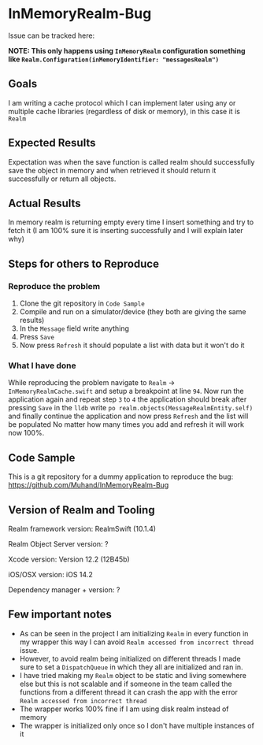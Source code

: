 # InMemoryRealm-Bug
Issue can be tracked here: 

**NOTE: This only happens using `InMemoryRealm` configuration something like `Realm.Configuration(inMemoryIdentifier: "messagesRealm")`**

## Goals
I am writing a cache protocol which I can implement later using any or multiple cache libraries (regardless of disk or memory), in this case it is `Realm`

## Expected Results
Expectation was when the save function is called realm should successfully save the object in memory and when retrieved it should return it successfully or return all objects. 

## Actual Results
In memory realm is returning empty every time I insert something and try to fetch it (I am 100% sure it is inserting successfully and I will explain later why)

## Steps for others to Reproduce
### Reproduce the problem
1. Clone the git repository in `Code Sample`
2. Compile and run on a simulator/device (they both are giving the same results)
3. In the `Message` field write anything
4. Press `Save`
5. Now press `Refresh` it should populate a list with data but it won't do it

### What I have done
While reproducing the problem navigate to `Realm` -> `InMemoryRealmCache.swift` and setup a breakpoint at line `94`.
Now run the application again and repeat step `3` to `4` the application should break after pressing `Save` in the `lldb` write `po realm.objects(MessageRealmEntity.self)` and finally continue the application and now press `Refresh` and the list will be populated No matter how many times you add and refresh it will work now 100%.

## Code Sample
This is a git repository for a dummy application to reproduce the bug: https://github.com/Muhand/InMemoryRealm-Bug

## Version of Realm and Tooling

Realm framework version: RealmSwift (10.1.4)

Realm Object Server version: ?

Xcode version: Version 12.2 (12B45b)

iOS/OSX version: iOS 14.2

Dependency manager + version: ?

## Few important notes
- As can be seen in the project I am initializing `Realm` in every function in my wrapper this way I can avoid `Realm accessed from incorrect thread` issue.
- However, to avoid realm being initialized on different threads I made sure to set a `DispatchQueue` in which they all are initialized and ran in.
- I have tried making my `Realm` object to be static and living somewhere else but this is not scalable and if someone in the team called the functions from a different thread it can crash the app with the error `Realm accessed from incorrect thread` 
- The wrapper works 100% fine if I am using disk realm instead of memory
- The wrapper is initialized only once so I don't have multiple instances of it
